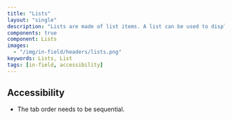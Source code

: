 ```yaml
---
title: "Lists"
layout: "single"
description: "Lists are made of list items. A list can be used to display content related to a single subject."
components: true
component: Lists
images:
  - "/img/in-field/headers/lists.png"
keywords: Lists, List
tags: [in-field, accessibility]
---
```


## Accessibility

- The tab order needs to be sequential.
